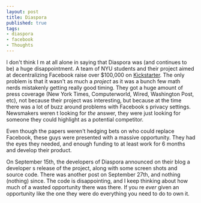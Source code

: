 ```yaml
---
layout: post
title: Diaspora
published: true
tags:
- diaspora
- facebook
- Thoughts
---
```


I don't think I m at all alone in saying that Diaspora was (and continues to be)
a huge disappointment. A team of NYU students and their project aimed at
decentralizing Facebook raise over $100,000 on [Kickstarter](http://kickstarter.com).
The only problem is that it wasn't as much a <em>project</em> as it was a bunch
few math nerds mistakenly getting really good timing. They got a huge amount of
press coverage (New York Times, Computerworld, Wired, Washington Post, etc), not
because their project was interesting, but because at the time there was a lot
of buzz around problems with Facebook s privacy settings. Newsmakers weren t
looking for _the_ answer, they were just looking for someone they could
highlight as a potential competitor.

Even though the papers weren't hedging bets on who could replace Facebook, these
guys were presented with a massive opportunity. They had the eyes they needed,
and enough funding to at least work for 6 months and develop their product.

On September 15th, the developers of Diaspora announced on their blog a
developer s release of the project, along with some screen shots and source
code. There was another post on September 27th, and nothing (nothing) since. The
code is disappointing, and I keep thinking about how much of a wasted
opportunity there was there. If you re _ever_ given an opportunity like
the one they were  do everything you need to do to own it.
